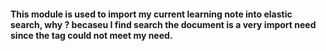 #### This module is used to import my current learning note into elastic search, why ? becaseu I find search the document is a very import need since the tag could not meet my need.


